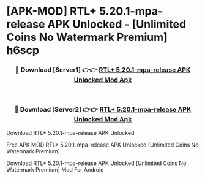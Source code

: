 # [APK-MOD] RTL+ 5.20.1-mpa-release APK Unlocked - [Unlimited Coins No Watermark Premium] h6scp



<div align="center">
<h3>🔴 Download [Server1] 👉👉 <a href="https://momento.my/?title=RTL+_5.20.1-mpa-release_APK_Unlocked">RTL+ 5.20.1-mpa-release APK Unlocked Mod Apk</a></h3><br>

<h3>🔴 Download [Server2] 👉👉 <a href="https://momento.my/?title=RTL+_5.20.1-mpa-release_APK_Unlocked">RTL+ 5.20.1-mpa-release APK Unlocked Mod Apk</a></h3>
</div>



Download RTL+ 5.20.1-mpa-release APK Unlocked 

Free APK MOD RTL+ 5.20.1-mpa-release APK Unlocked [Unlimited Coins No Watermark Premium]

Download RTL+ 5.20.1-mpa-release APK Unlocked [Unlimited Coins No Watermark Premium] Mod For Android
